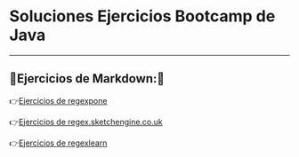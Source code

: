 # Soluciones Ejercicios Bootcamp de Java
---
## 📖Ejercicios de Markdown:📖

👉[Ejercicios de regexpone](https://github.com/DavidBernalGonzalez/SolucionesEjerciciosBootcampJava/blob/main/1.%20Regexp/regexpone/markdown.md)  

👉[Ejercicios de regex.sketchengine.co.uk](https://github.com/DavidBernalGonzalez/SolucionesEjerciciosBootcampJava/blob/main/1.%20Regexp/regex.sketchengine.co.uk/mardkown.md)  

👉[Ejercicios de regexlearn](https://github.com/DavidBernalGonzalez/SolucionesEjerciciosBootcampJava/blob/main/1.%20Regexp/regexlearn/readme.md)  


